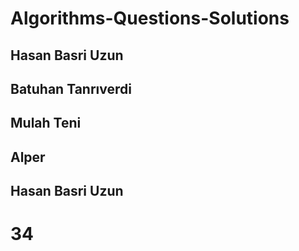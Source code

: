 # Algorithms-Questions-Solutions
## Hasan Basri Uzun
## Batuhan Tanrıverdi
## Mulah Teni
## Alper
## Hasan Basri Uzun
# 34
